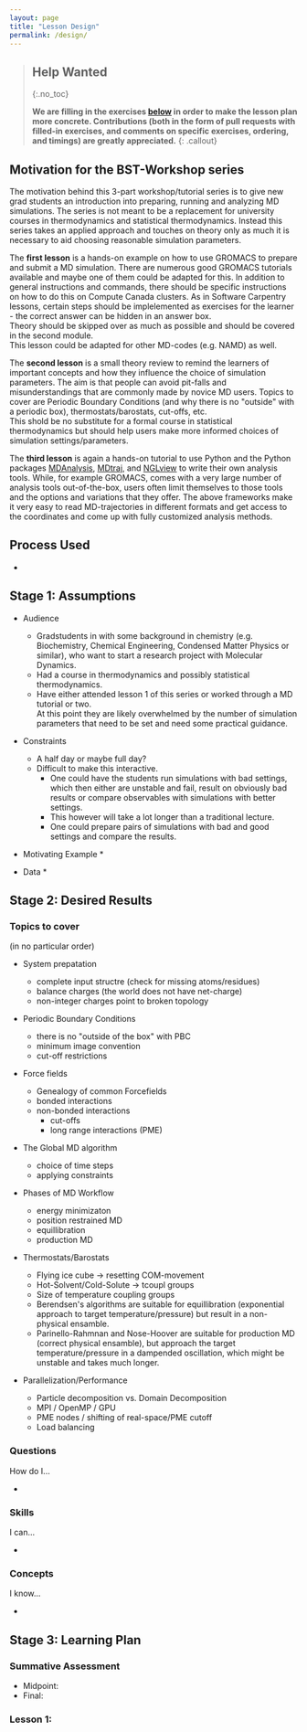 ```yaml
---
layout: page
title: "Lesson Design"
permalink: /design/
---
```


> ## Help Wanted
> {:.no_toc}
>
> **We are filling in the exercises [below](#stage-3-learning-plan)
> in order to make the lesson plan more concrete.
> Contributions (both in the form of pull requests with filled-in exercises,
> and comments on specific exercises, ordering, and timings) are greatly appreciated.**
{: .callout}

## Motivation for the BST-Workshop series

The motivation behind this 3-part workshop/tutorial series is to give new grad 
students an introduction into preparing, running and analyzing MD simulations.
The series is not meant to be a replacement for university courses in thermodynamics 
and statistical thermodynamics.  Instead this series takes an applied approach
and touches on theory only as much it is necessary to aid choosing reasonable
simulation parameters.

The **first lesson** is a hands-on example on how to use GROMACS to prepare and 
submit a MD simulation.  There are numerous good GROMACS tutorials available and 
maybe one of them could be adapted for this.  In addition to general instructions 
and commands, there should be specific instructions on how to do this on Compute 
Canada clusters.  As in Software Carpentry lessons, certain steps should be 
implelemented as exercises for the learner - the correct answer can be hidden in 
an answer box.  
Theory should be skipped over as much as possible and should be covered in the 
second module.  
This lesson could be adapted for other MD-codes (e.g. NAMD) as well.

The **second lesson** is a small theory review to remind the learners of important 
concepts and how they influence the choice of simulation parameters.  The aim is
that people can avoid pit-falls and misunderstandings that are commonly made
by novice MD users. Topics to cover are Periodic Boundary Conditions (and why 
there is no "outside" with a periodic box), thermostats/barostats, cut-offs, etc.  
This shold be no substitute for a formal course in statistical thermodynamics 
but should help users make more informed choices of simulation settings/parameters.

The **third lesson** is again a hands-on tutorial to use Python and the Python 
packages [MDAnalysis](https://www,mdanalysis.org), [MDtraj](http://mdtraj.org/),
and [NGLview](http://nglviewer.org/nglview/latest/) to write their own analysis 
tools.  While, for example GROMACS, comes with a very large number of analysis 
tools out-of-the-box, users often limit themselves to those tools and the options
and variations that they offer.  The above frameworks make it very easy to read 
MD-trajectories in different formats and get access to the coordinates and come 
up with fully customized analysis methods.

## Process Used

* 

## Stage 1: Assumptions

*   Audience
    * Gradstudents in with some background in chemistry (e.g. Biochemistry, 
      Chemical Engineering, Condensed Matter Physics or similar),
      who want to start a research project with Molecular Dynamics.
    * Had a course in thermodynamics and possibly statistical thermodynamics.
    * Have either attended lesson 1 of this series or worked through a MD 
      tutorial or two.  
      At this point they are likely overwhelmed by the number of simulation 
      parameters that need to be set and need some practical guidance.

*   Constraints
    * A half day or maybe full day?
    * Difficult to make this interactive.  
        * One could have the students run simulations with bad settings, 
          which then either are unstable and fail, result on obviously bad 
          results or compare observables with simulations with better settings.
        * This however will take a lot longer than a traditional lecture.
        * One could prepare pairs of simulations with bad and good settings
          and compare the results.

*   Motivating Example
    * 

*   Data
    * 

## Stage 2: Desired Results

### Topics to cover 
(in no particular order)

* System prepatation
    * complete input structre (check for missing atoms/residues)
    * balance charges (the world does not have net-charge)
    * non-integer charges point to broken topology

* Periodic Boundary Conditions
    * there is no "outside of the box" with PBC
    * minimum image convention
    * cut-off restrictions

* Force fields
    * Genealogy of common Forcefields
    * bonded interactions
    * non-bonded interactions
        * cut-offs
        * long range interactions (PME)

* The Global MD algorithm
    * choice of time steps
    * applying constraints

* Phases of MD Workflow
    * energy minimizaton
    * position restrained MD
    * equillibration
    * production MD

* Thermostats/Barostats
    * Flying ice cube -> resetting COM-movement
    * Hot-Solvent/Cold-Solute -> tcoupl groups
    * Size of temperature coupling groups
    * Berendsen's algorithms are suitable for equillibration (exponential 
      approach to target temperature/pressure) but result in a non-physical
      ensamble.
    * Parinello-Rahmnan and Nose-Hoover are suitable for production MD
      (correct physical ensamble), but approach the target temperature/pressure
      in a dampended oscillation, which might be unstable and takes much longer.

* Parallelization/Performance
    * Particle decomposition vs. Domain Decomposition
    * MPI / OpenMP / GPU
    * PME nodes /  shifting of real-space/PME cutoff
    * Load balancing


### Questions

How do I...

  * 

### Skills

I can...

  * 

### Concepts

I know...

  * 

## Stage 3: Learning Plan

### Summative Assessment

*   Midpoint: 
*   Final:

### Lesson 1:
